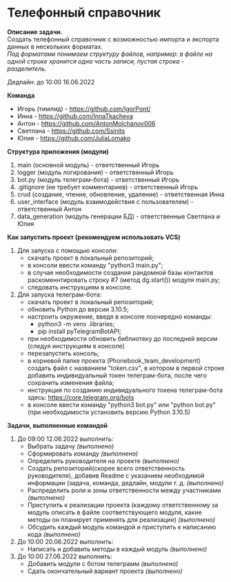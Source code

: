 # **Телефонный справочник**

**Описание задачи.**  
Создать телефонный справочник с возможностью импорта и экспорта данных в нескольких форматах.  
_Под форматами понимаем структуру файлов, например: в файле на одной строке хранится одна часть записи, пустая строка - разделитель._

Дедлайн: до 10:00 16.06.2022

**Команда**  
- Игорь (тимлид) - https://github.com/IgorPont/
- Инна - https://github.com/InnaTkacheva
- Антон - https://github.com/AntonMolchanov006
- Светлана - https://github.com/Ssinits
- Юлия - https://github.com/JuliaLomako

**Структура приложения (модули)**

1. main (основной модуль) - ответственный Игорь
2. logger (модуль логирования) - ответственный Игорь
3. bot.py (модуль телеграм-бота) - ответственный Игорь
4. .gitignore (не требует комментариев) - ответственный Игорь
5. crud (создание, чтение, обновление, удаление) - ответственная Инна
6. user_interface (модуль взаимодействия с пользователем) - ответственный Антон
7. data_generation (модуль генерации БД) - ответственные Светлана и Юлия

**Как запустить проект (рекомендуем использовать VCS)**

1. Для запуска с помощью консоли:
    - скачать проект в локальный репозиторий;
    - в консоли ввести команду "python3 main.py";
    - в случае необходимости создания рандомной базы контактов раскоменнтировать строку #7 (метод dg.start()) модуля main.py;
    - следовать инструкциям в консоле.
2. Для запуска телеграм-бота:
    - скачать проект в локальный репозиторий;
    - обновить Python до версии 3.10.5;
    - настроить окружение, введя в консоле поочередно команды: 
        - python3 -m venv .libraries;
        - pip install pyTelegramBotAPI;
    - при необходимости обновить библиотеку до последней версии (следуя инструкциям в консоле)
    - перезапустить консоль;
    - в корневой папке проекта (Phonebook_team_development) создать файл с названием "token.csv", в котором в первой строке добавить индивидуальный токен телеграм-бота, после чего сохранить изменения файла;
    - инструкция по созданию индивидуального токена телеграм-бота здесь: https://core.telegram.org/bots
    - в консоле ввести команду "python3 bot.py" или "python bot.py" (при необходимости установить версию Python 3.10.5)

**Задачи, выполненные командой**

1. До 09:00 12.06.2022 выполнить: 
    - Выбрать задачу _(выполнено)_
    - Сформировать команду _(выполнено)_
    - Определить руководителя на проекте _(выполнено)_
    - Создать репозиторий(скорее всего ответственность руководителя), добавив Readme с указанием необходимой информации (задача, команда, дедлайн, модули т. д. _(выполнено)_
    - Распределить роли и зоны ответственности между участниками _(выполнено)_
    - Приступить к реализации проекта (каждому ответственному за модуль описать в файле соответствующего модуля, какие методы он планирует применять для реализации) _(выполнено)_
    - Обсудить каждый модуль командой и приступить к написанию кода _(выполнено)_
2. До 10:00 20.06.2022 выполнить: 
    - Написать и добавить методы в каждый модуль _(выполнено)_
3. До 10:00 27.06.2022 выполнить:
    - Добавить модули с ботом телеграмм _(выполнено)_
    - Сдать окончательный вариант проекта _(выполнено)_




